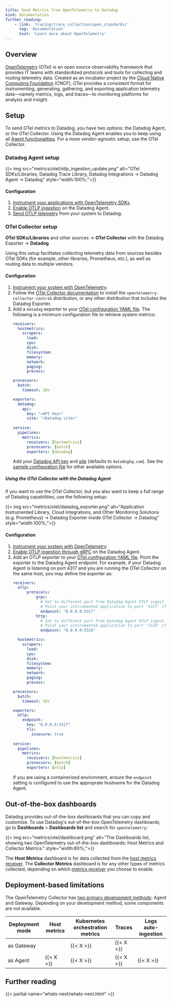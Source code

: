 ```yaml
---
title: Send Metrics from OpenTelemetry to Datadog
kind: documentation
further_reading:
    - link: 'tracing/trace_collection/open_standards/'
      tag: 'Documentation'
      text: 'Learn more about OpenTelemetry'
---
```


## Overview

[OpenTelemetry][1] (OTel) is an open source observability framework that provides IT teams with standardized protocols and tools for collecting and routing telemetry data. Created as an incubator project by the [Cloud Native Computing Foundation][2] (CNCF), OTel provides a consistent format for instrumenting, generating, gathering, and exporting application telemetry data—namely metrics, logs, and traces—to monitoring platforms for analysis and insight.

## Setup

To send OTel metrics to Datadog, you have two options: the Datadog Agent, or the OTel Collector. Using the Datadog Agent enables you to keep using all [Agent functionalities][3]. For a more vendor-agnostic setup, use the OTel Collector.

### Datadog Agent setup

{{< img src="metrics/otel/otlp_ingestion_update.png" alt="OTel SDKs/Libraries, Datadog Trace Library, Datadog Integrations -> Datadog Agent -> Datadog" style="width:100%;">}}



#### Configuration

1. [Instrument your applications with OpenTelemetry SDKs][4].
2. [Enable OTLP ingestion][5] on the Datadog Agent.
3. [Send OTLP telemetry][6] from your system to Datadog.

### OTel Collector setup

**OTel SDKs/Libraries** and other sources -> **OTel Collector** with the Datadog Exporter -> **Datadog**

Using this setup facilitates collecting telemetry data from sources besides OTel SDKs (for example, other libraries, Prometheus, etc.), as well as routing data to multiple vendors. 

#### Configuration

1. [Instrument your system with OpenTelemetry][4].
2. Follow the [OTel Collector documentation][7] to install the `opentelemetry-collector-contrib` distribution, or any other distribution that includes the Datadog Exporter.
3. Add a `datadog` exporter to your [OTel configuration YAML file][8]. The following is a minimum configuration file to retrieve system metrics:
   ```yaml
   receivers:
     hostmetrics:
       scrapers:
         load:
         cpu:
         disk:
         filesystem:
         memory:
         network:
         paging:
         process:

   processors:
     batch:
       timeout: 10s

   exporters:
     datadog:
       api:
         key: "<API key>"
         site: "<Datadog site>"
        
   service:
     pipelines:
       metrics:
         receivers: [hostmetrics]
         processors: [batch]
         exporters: [datadog]
   ```
   Add your [Datadog API key][9] and [site][10] (defaults to `datadoghq.com`).
   See the [sample configuration file][11] for other available options.

##### Using the OTel Collector with the Datadog Agent

If you want to use the OTel Collector, but you also want to keep a full range of Datadog capabilities, use the following setup:

{{< img src="metrics/otel/datadog_exporter.png" alt="Application Instrumented Library, Cloud Integrations, and Other Monitoring Solutions (e.g. Prometheus) -> Datadog Exporter inside OTel Collector -> Datadog" style="width:100%;">}}


#### Configuration

1. [Instrument your system with OpenTelemetry][4].
2. [Enable OTLP ingestion through gRPC][5] on the Datadog Agent.
3. Add an OTLP exporter to your [OTel configuration YAML file][8]. Point the exporter to the Datadog Agent endpoint. For example, if your Datadog Agent is listening on port 4317 and you are running the OTel Collector on the same host, you may define the exporter as:
   ```yaml
   receivers:
     otlp:
         protocols:
             grpc:
               # Set to different port from Datadog Agent OTLP ingest 
               # Point your instrumented application to port '5317' if using gRPC.
               endpoint: "0.0.0.0:5317" 
             http:
               # Set to different port from Datadog Agent OTLP ingest 
               # Point your instrumented application to port '5318' if using HTTP.
               endpoint: "0.0.0.0:5318"

     hostmetrics:
       scrapers:
         load:
         cpu:
         disk:
         filesystem:
         memory:
         network:
         paging:
         process:

   processors:
     batch:
       timeout: 10s

   exporters:
     otlp:
       endpoint:
         key: "0.0.0.0:4317"
         tls:
           insecure: true
        
   service:
     pipelines:
       metrics:
         receivers: [hostmetrics]
         processors: [batch]
         exporters: [otlp]
   ```
   If you are using a containerized environment, ensure the `endpoint` setting is configured to use the approprate hostname for the Datadog Agent.

## Out-of-the-box dashboards

Datadog provides out-of-the-box dashboards that you can copy and customize. To use Datadog's out-of-the-box OpenTelemetry dashboards, go to **Dashboards** > **Dashboards list** and search for `opentelemetry`:

{{< img src="metrics/otel/dashboard.png" alt="The Dashboards list, showing two OpenTelemetry out-of-the-box dashboards: Host Metrics and Collector Metrics." style="width:80%;">}}

The **Host Metrics** dashboard is for data collected from the [host metrics receiver][12]. The **Collector Metrics** dashboard is for any other types of metrics collected, depending on which [metrics receiver][13] you choose to enable.

## Deployment-based limitations

The OpenTelemetry Collector has [two primary development methods][14]: Agent and Gateway. Depending on your development method, some components are not available.

| Deployment mode | Host metrics | Kubernetes orchestration metrics | Traces | Logs auto-ingestion |
| --- | --- | --- | --- | --- |
| as Gateway | | {{< X >}} | {{< X >}} | |
| as Agent | {{< X >}} | {{< X >}} | {{< X >}} | {{< X >}} |


## Further reading

{{< partial name="whats-next/whats-next.html" >}}

[1]: https://opentelemetry.io/
[2]: https://www.cncf.io/
[3]: https://www.datadoghq.com/pricing/?product=infrastructure#infrastructure
[4]: https://opentelemetry.io/docs/instrumentation/
[5]: /tracing/trace_collection/open_standards/otlp_ingest_in_the_agent/?tab=host#enabling-otlp-ingestion-on-the-datadog-agent
[6]: /tracing/trace_collection/open_standards/otlp_ingest_in_the_agent/?tab=host#sending-otlp-traces-from-the-application-to-datadog-agent
[7]: https://opentelemetry.io/docs/collector/getting-started/#deployment
[8]: https://opentelemetry.io/docs/collector/configuration/
[9]: https://app.datadoghq.com/organization-settings/api-keys
[10]: /getting_started/site/
[11]: https://github.com/open-telemetry/opentelemetry-collector-contrib/tree/main/exporter/datadogexporter/examples
[12]: https://github.com/open-telemetry/opentelemetry-collector-contrib/tree/main/receiver/hostmetricsreceiver
[13]: https://github.com/open-telemetry/opentelemetry-collector-contrib/tree/main/receiver
[14]: https://opentelemetry.io/docs/collector/deployment/
